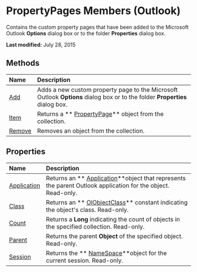 
# PropertyPages Members (Outlook)
Contains the custom property pages that have been added to the Microsoft Outlook **Options** dialog box or to the folder **Properties** dialog box.

 **Last modified:** July 28, 2015


## Methods



|**Name**|**Description**|
|:-----|:-----|
| [Add](85fd8b5e-7236-4cae-6d2d-5ff940ceb6a1.md)|Adds a new custom property page to the Microsoft Outlook **Options** dialog box or to the folder **Properties** dialog box.|
| [Item](43aab870-10e9-eede-ad04-7d9d19857da4.md)|Returns a  ** [PropertyPage](22e561d5-603e-2cf3-e142-6173dd0d4c25.md)** object from the collection.|
| [Remove](5d728d8c-d95e-5e14-743b-6890de5b542c.md)|Removes an object from the collection.|

## Properties



|**Name**|**Description**|
|:-----|:-----|
| [Application](14508882-f599-4c96-6c22-3fadb63d8ab7.md)|Returns an  ** [Application](797003e7-ecd1-eccb-eaaf-32d6ddde8348.md)**object that represents the parent Outlook application for the object. Read-only.|
| [Class](be806511-6cf4-4836-ff58-611d3da584b5.md)|Returns an  ** [OlObjectClass](33d724b3-df3c-2a7f-a80f-93b66d96f588.md)** constant indicating the object's class. Read-only.|
| [Count](2b6fac5a-8264-8f64-8180-034fb63e89f8.md)|Returns a  **Long** indicating the count of objects in the specified collection. Read-only.|
| [Parent](ec3e7dbe-476e-d870-ab84-ce03ecb15c08.md)|Returns the parent  **Object** of the specified object. Read-only.|
| [Session](0a6c6235-b27b-72d4-bd17-c94627b91d41.md)|Returns the  ** [NameSpace](f0dcaa19-07f5-5d42-a3bf-2e42b7885644.md)**object for the current session. Read-only.|
